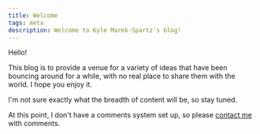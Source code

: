 ```yaml
---
title: Welcome
tags: meta
description: Welcome to Kyle Marek-Spartz's blog!
---
```


Hello!

This blog is to provide a venue for a variety of ideas that have been bouncing around for a while, with no real place to share them with the world. I hope you enjoy it.

I'm not sure exactly what the breadth of content will be, so stay tuned.

At this point, I don't have a comments system set up, so please [contact me](mailto:kyle.marek.spartz@gmail.com) with comments.
